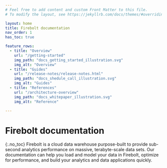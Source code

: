 ```yaml
---
# Feel free to add content and custom Front Matter to this file.
# To modify the layout, see https://jekyllrb.com/docs/themes/#overriding-theme-defaults

layout: home
title: Firebolt documentation
nav_order: 1
has_toc: true

feature_rows:
  - title: "Overview"
    url: "/getting-started"
    img_path: "docs_getting_started_illustration.svg" 
    img_alt: "Overview"
  - title: "Guides"
    url: "/release-notes/release-notes.html"
    img_path: "docs_shedule_call_illustration.svg" 
    img_alt: "Guides"
  - title: "References"
    url: "/architecture-overview"
    img_path: "docs_whitepaper_illustration.svg"
    img_alt: "Reference"

---
```

# Firebolt documentation
{:.no_toc}
Firebolt is a cloud data warehouse purpose-built to provide sub-second analytics performance on massive, terabyte-scale data sets. Our documentation can help you load and model your data in Firebolt, optimize for performance, and build your analytics and data applications quickly.
